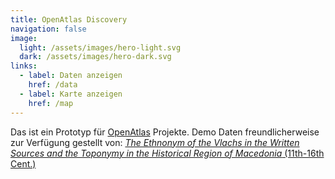 ```yaml
---
title: OpenAtlas Discovery
navigation: false
image:
  light: /assets/images/hero-light.svg
  dark: /assets/images/hero-dark.svg
links:
  - label: Daten anzeigen
    href: /data
  - label: Karte anzeigen
    href: /map
---
```


Das ist ein Prototyp für [OpenAtlas](https://openatlas.eu) Projekte. Demo Daten freundlicherweise
zur Verfügung gestellt von: [_The Ethnonym of the Vlachs in the Written Sources and the Toponymy in
the Historical Region of Macedonia_ (11th-16th Cent.)](http://dpp.oeaw.ac.at/index.php?seite=CaseStudies&submenu=skopje)
